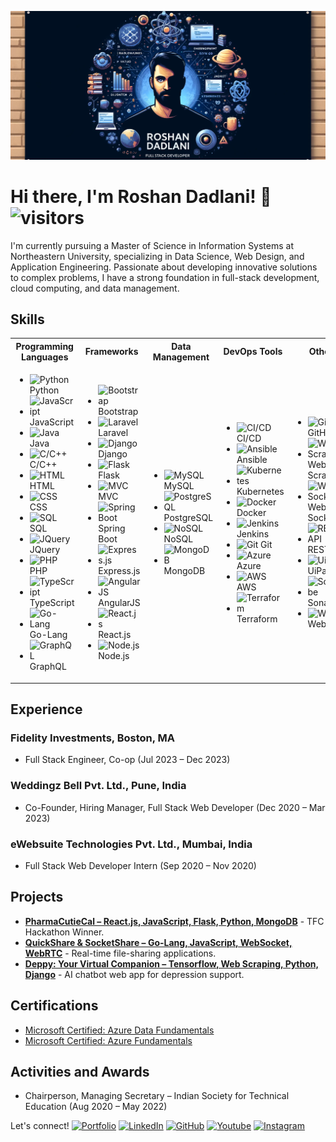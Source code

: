 ![Banner](github_banner.png)

# Hi there, I'm Roshan Dadlani! 👋 ![visitors](https://komarev.com/ghpvc/?username=yourGitHubUsername&color=blue)


I'm currently pursuing a Master of Science in Information Systems at Northeastern University, specializing in Data Science, Web Design, and Application Engineering. Passionate about developing innovative solutions to complex problems, I have a strong foundation in full-stack development, cloud computing, and data management.

## Skills

<table>
<tr>
<th>Programming Languages</th>
<th>Frameworks</th>
<th>Data Management</th>
<th>DevOps Tools</th>
<th>Others</th>
</tr>
<tr>
<td>

- ![Python](https://img.shields.io/badge/-Python-3776AB?style=flat&logo=Python&logoColor=white) Python
- ![JavaScript](https://img.shields.io/badge/-JavaScript-F7DF1E?style=flat&logo=javascript&logoColor=black) JavaScript
- ![Java](https://img.shields.io/badge/-Java-007396?style=flat&logo=java&logoColor=white) Java
- ![C/C++](https://img.shields.io/badge/-C%2FC%2B%2B-00599C?style=flat&logo=cplusplus&logoColor=white) C/C++
- ![HTML](https://img.shields.io/badge/-HTML-E34F26?style=flat&logo=html5&logoColor=white) HTML
- ![CSS](https://img.shields.io/badge/-CSS-1572B6?style=flat&logo=css3&logoColor=white) CSS
- ![SQL](https://img.shields.io/badge/-SQL-4479A1?style=flat&logo=MySQL&logoColor=white) SQL
- ![JQuery](https://img.shields.io/badge/-jQuery-0769AD?style=flat&logo=jquery&logoColor=white) JQuery
- ![PHP](https://img.shields.io/badge/-PHP-777BB4?style=flat&logo=php&logoColor=white) PHP
- ![TypeScript](https://img.shields.io/badge/-TypeScript-007ACC?style=flat&logo=typescript&logoColor=white) TypeScript
- ![Go-Lang](https://img.shields.io/badge/-Go-00ADD8?style=flat&logo=go&logoColor=white) Go-Lang
- ![GraphQL](https://img.shields.io/badge/-GraphQL-E10098?style=flat&logo=graphql&logoColor=white) GraphQL

</td>
<td>

- ![Bootstrap](https://img.shields.io/badge/-Bootstrap-563D7C?style=flat&logo=bootstrap&logoColor=white) Bootstrap
- ![Laravel](https://img.shields.io/badge/-Laravel-FF2D20?style=flat&logo=laravel&logoColor=white) Laravel
- ![Django](https://img.shields.io/badge/-Django-092E20?style=flat&logo=django&logoColor=white) Django
- ![Flask](https://img.shields.io/badge/-Flask-000000?style=flat&logo=flask&logoColor=white) Flask
- ![MVC](https://img.shields.io/badge/-MVC-000000?style=flat) MVC
- ![Spring Boot](https://img.shields.io/badge/-Spring%20Boot-6DB33F?style=flat&logo=spring&logoColor=white) Spring Boot
- ![Express.js](https://img.shields.io/badge/-Express.js-000000?style=flat&logo=express&logoColor=white) Express.js
- ![AngularJS](https://img.shields.io/badge/-AngularJS-E23237?style=flat&logo=angularjs&logoColor=white) AngularJS
- ![React.js](https://img.shields.io/badge/-React.js-20232A?style=flat&logo=react&logoColor=61DAFB) React.js
- ![Node.js](https://img.shields.io/badge/-Node.js-43853D?style=flat&logo=node-dot-js&logoColor=white) Node.js

</td>
<td>

- ![MySQL](https://img.shields.io/badge/-MySQL-4479A1?style=flat&logo=mysql&logoColor=white) MySQL
- ![PostgreSQL](https://img.shields.io/badge/-PostgreSQL-316192?style=flat&logo=postgresql&logoColor=white) PostgreSQL
- ![NoSQL](https://img.shields.io/badge/-NoSQL-000000?style=flat&logo=mongodb&logoColor=white) NoSQL
- ![MongoDB](https://img.shields.io/badge/-MongoDB-47A248?style=flat&logo=mongodb&logoColor=white) MongoDB

</td>
<td>

- ![CI/CD](https://img.shields.io/badge/-CI%2FCD-000000?style=flat) CI/CD
- ![Ansible](https://img.shields.io/badge/-Ansible-EE0000?style=flat&logo=ansible&logoColor=white) Ansible
- ![Kubernetes](https://img.shields.io/badge/-Kubernetes-326CE5?style=flat&logo=kubernetes&logoColor=white) Kubernetes
- ![Docker](https://img.shields.io/badge/-Docker-2496ED?style=flat&logo=docker&logoColor=white) Docker
- ![Jenkins](https://img.shields.io/badge/-Jenkins-D24939?style=flat&logo=jenkins&logoColor=white) Jenkins
- ![Git](https://img.shields.io/badge/-Git-F05032?style=flat&logo=git&logoColor=white) Git
- ![Azure](https://img.shields.io/badge/-Azure-0089D6?style=flat&logo=microsoftazure&logoColor=white) Azure
- ![AWS](https://img.shields.io/badge/-AWS-FF9900?style=flat&logo=amazonaws&logoColor=white) AWS
- ![Terraform](https://img.shields.io/badge/-Terraform-623CE4?style=flat&logo=terraform&logoColor=white) Terraform

</td>
<td>

- ![GitHub](https://img.shields.io/badge/-GitHub-181717?style=flat&logo=github&logoColor=white) GitHub
- ![Web Scraping](https://img.shields.io/badge/-Web%20Scraping-000000?style=flat) Web Scraping
- ![Web Sockets](https://img.shields.io/badge/-Web%20Sockets-000000?style=flat) Web Sockets
- ![REST API](https://img.shields.io/badge/-REST%20API-000000?style=flat) REST API
- ![UiPath](https://img.shields.io/badge/-UiPath-FF6C37?style=flat&logo=uipath&logoColor=white) UiPath
- ![SonarQube](https://img.shields.io/badge/-SonarQube-CB3032?style=flat&logo=sonarqube&logoColor=white) SonarQube
- ![WebRTC](https://img.shields.io/badge/-WebRTC-333333?style=flat&logo=webrtc&logoColor=white) WebRTC

</td>
</tr>
</table>

## Experience
### Fidelity Investments, Boston, MA
- Full Stack Engineer, Co-op (Jul 2023 – Dec 2023)

### Weddingz Bell Pvt. Ltd., Pune, India
- Co-Founder, Hiring Manager, Full Stack Web Developer (Dec 2020 – Mar 2023)

### eWebsuite Technologies Pvt. Ltd., Mumbai, India
- Full Stack Web Developer Intern (Sep 2020 – Nov 2020)

## Projects
- **[PharmaCutieCal – React.js, JavaScript, Flask, Python, MongoDB](https://github.com/TFC-Civic-Tech-Hackathon/drug-effects-predictor)** - TFC Hackathon Winner.
- **[QuickShare & SocketShare – Go-Lang, JavaScript, WebSocket, WebRTC](https://youtu.be/BTKFaxpgp68)** - Real-time file-sharing applications.
- **[Deppy: Your Virtual Companion – Tensorflow, Web Scraping, Python, Django](https://github.com/ROSDAD/Dr.-Deppy)** - AI chatbot web app for depression support.

## Certifications
- [Microsoft Certified: Azure Data Fundamentals](https://www.credly.com/badges/c3f1f726-f007-4661-89b3-ac9365863952/public_url)
- [Microsoft Certified: Azure Fundamentals](https://www.credly.com/badges/129ab566-be35-42c9-bad8-30c95e55e955/public_url)

## Activities and Awards
- Chairperson, Managing Secretary – Indian Society for Technical Education (Aug 2020 – May 2022)

Let's connect!
[![Portfolio](https://img.shields.io/badge/Portfolio-www.roshandadlani.com-darkblue)](https://www.roshandadlani.com/)
[![LinkedIn](https://img.shields.io/badge/LinkedIn-Roshan%20Dadlani-blue)](https://www.linkedin.com/in/roshan-dadlani/)
[![GitHub](https://img.shields.io/badge/GitHub-ROSDAD-green)](https://github.com/ROSDAD)
[![Youtube](https://img.shields.io/badge/Youtube-@roshandadlani-red)](https://www.youtube.com/@roshandadlani)
[![Instagram](https://img.shields.io/badge/Youtube-@roshan_dadlani-pink)](https://www.instagram.com/roshan_dadlani)


<!--
**ROSDAD/ROSDAD** is a ✨ _special_ ✨ repository because its `README.md` (this file) appears on your GitHub profile.

Here are some ideas to get you started:

- 🔭 I’m currently working on ...
- 🌱 I’m currently learning ...
- 👯 I’m looking to collaborate on ...
- 🤔 I’m looking for help with ...
- 💬 Ask me about ...
- 📫 How to reach me: ...
- 😄 Pronouns: ...
- ⚡ Fun fact: ...
-->
